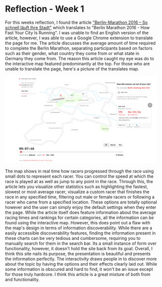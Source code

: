 # Reflection - Week 1

For this weeks reflection, I found the article ["Berlin-Marathon 2016 – So schnell läuft Ihre Stadt"](https://interaktiv.morgenpost.de/berlin-marathon-2016/) which translates to "Berlin Marathon 2016 - How Fast Your City Is Running". I was unable to find an English version of the article, however, I was able to use a Google Chrome extension to translate the page for me. The article discusses the average amount of time required to complete the Berlin Marathon, separating participants based on factors such as their gender, what country they come from or what state in Germany they come from. The reason this article caught my eye was do to the interactive map featured predominantly at the top. For those who are unable to translate the page, here's a picture of the translates map.

![Screenshot](/images/week1.PNG)

The map shows in real time how racers progressed through the race using small dots to represent each racer. You can control the speed at which the race is played at as well as jump to any point in the race. Through this, the article lets you visualize other statistics such as highlighting the fastest, slowest or most average racer, visualize a custom racer that finishes the race in any specified time, filtering out male or female racers or following a racer who came from a specified location. These options are totally optional however and the user can simply enjoy the default settings when they enter the page. While the article itself does feature information about the average racing times and rankings for certain categories, all the information can be found using the interactive map. However, this does point out a flaw with the map's design in terms of information discoverability. While there are a easily accessible discoverability features, finding the information present in these charts can be very tedious and cumbersome, requiring you to manually search for them in the search bar. Its a small instance of form over functionality, however, it doesn't hold the site back from its goal. Overall, I think this site nails its purpose, the presentation is beautiful and presents the information perfectly. The interactivity draws people in to discover more about the topic by having the options and their effects clearly laid out. While some information is obscured and hard to find, it won't be an issue except for those truly hardcore. I think this article is a great mixture of both from and functionality.
